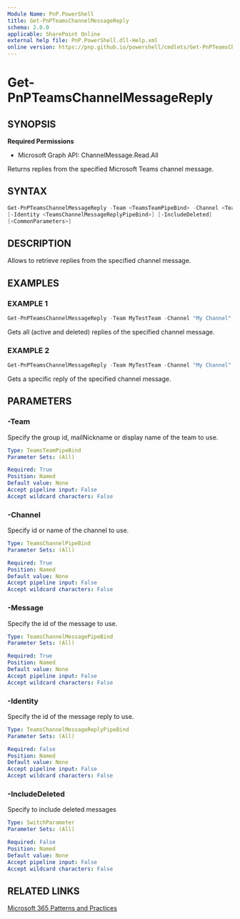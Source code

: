 ```yaml
---
Module Name: PnP.PowerShell
title: Get-PnPTeamsChannelMessageReply
schema: 2.0.0
applicable: SharePoint Online
external help file: PnP.PowerShell.dll-Help.xml
online version: https://pnp.github.io/powershell/cmdlets/Get-PnPTeamsChannelMessageReply.html
---
```

 
# Get-PnPTeamsChannelMessageReply

## SYNOPSIS

**Required Permissions**

  * Microsoft Graph API: ChannelMessage.Read.All

Returns replies from the specified Microsoft Teams channel message.

## SYNTAX

```powershell
Get-PnPTeamsChannelMessageReply -Team <TeamsTeamPipeBind> -Channel <TeamsChannelPipeBind> -Message <TeamsChannelMessagePipeBind> 
[-Identity <TeamsChannelMessageReplyPipeBind>] [-IncludeDeleted]
[<CommonParameters>]
```

## DESCRIPTION

Allows to retrieve replies from the specified channel message.

## EXAMPLES

### EXAMPLE 1

```powershell
Get-PnPTeamsChannelMessageReply -Team MyTestTeam -Channel "My Channel" -Message 1653089769293 -IncludeDeleted
```

Gets all (active and deleted) replies of the specified channel message.

### EXAMPLE 2
```powershell
Get-PnPTeamsChannelMessageReply -Team MyTestTeam -Channel "My Channel" -Message 1653089769293 -Identity 1653086004630
```

Gets a specific reply of the specified channel message.

## PARAMETERS

### -Team
Specify the group id, mailNickname or display name of the team to use.

```yaml
Type: TeamsTeamPipeBind
Parameter Sets: (All)

Required: True
Position: Named
Default value: None
Accept pipeline input: False
Accept wildcard characters: False
```

### -Channel
Specify id or name of the channel to use.

```yaml
Type: TeamsChannelPipeBind
Parameter Sets: (All)

Required: True
Position: Named
Default value: None
Accept pipeline input: False
Accept wildcard characters: False
```

### -Message
Specify the id of the message to use.

```yaml
Type: TeamsChannelMessagePipeBind
Parameter Sets: (All)

Required: True
Position: Named
Default value: None
Accept pipeline input: False
Accept wildcard characters: False
```

### -Identity
Specify the id of the message reply to use.

```yaml
Type: TeamsChannelMessageReplyPipeBind
Parameter Sets: (All)

Required: False
Position: Named
Default value: None
Accept pipeline input: False
Accept wildcard characters: False
```

### -IncludeDeleted
Specify to include deleted messages

```yaml
Type: SwitchParameter
Parameter Sets: (All)

Required: False
Position: Named
Default value: None
Accept pipeline input: False
Accept wildcard characters: False
```

## RELATED LINKS

[Microsoft 365 Patterns and Practices](https://aka.ms/m365pnp)
